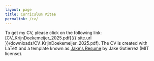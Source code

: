 ```yaml
---
layout: page
title: Curriculum Vitae
permalink: /cv/
---
```

<link rel="icon" href="{{ "./favicon-32x32.png" | relative_url }}" type="image/x-icon">

To get my CV, please click on the following link: [CV_KrijnDoekemeijer_2025.pdf]({{ site.url }}/downloads/CV_KrijnDoekemeijer_2025.pdf).
The CV is created with LaTeX and a template known as [Jake's Resume](https://www.overleaf.com/latex/templates/jakes-resume/syzfjbzwjncs) by Jake Gutierrez (MIT license).
